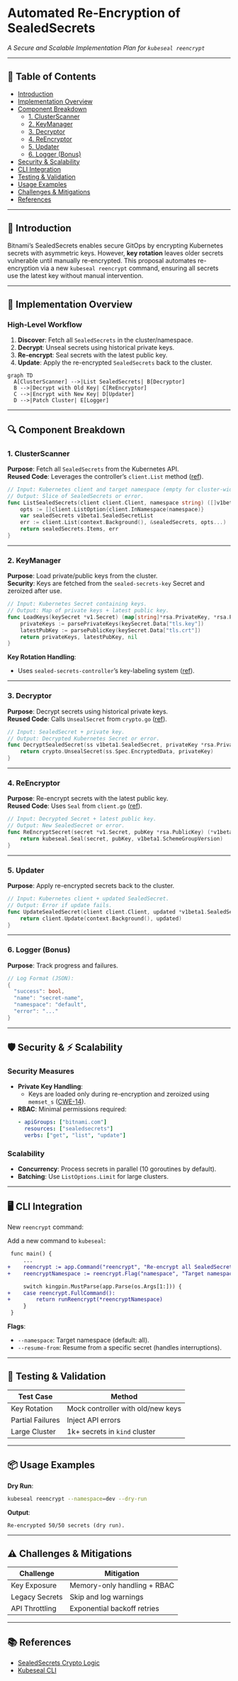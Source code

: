 # Automated Re-Encryption of SealedSecrets  
*A Secure and Scalable Implementation Plan for `kubeseal reencrypt`*

---

## 📖 Table of Contents  
- [Introduction](#introduction)  
- [Implementation Overview](#implementation-overview)  
- [Component Breakdown](#component-breakdown)  
  - [1. ClusterScanner](#1-clusterscanner)  
  - [2. KeyManager](#2-keymanager)  
  - [3. Decryptor](#3-decryptor)  
  - [4. ReEncryptor](#4-reencryptor)  
  - [5. Updater](#5-updater)  
  - [6. Logger (Bonus)](#6-logger-bonus)  
- [Security & Scalability](#security--scalability)  
- [CLI Integration](#cli-integration)  
- [Testing & Validation](#testing--validation)  
- [Usage Examples](#usage-examples)  
- [Challenges & Mitigations](#challenges--mitigations)  
- [References](#references)  

---

<a id="introduction"></a>  
## 🧭 Introduction  
Bitnami’s SealedSecrets enables secure GitOps by encrypting Kubernetes secrets with asymmetric keys. However, **key rotation** leaves older secrets vulnerable until manually re-encrypted. This proposal automates re-encryption via a new `kubeseal reencrypt` command, ensuring all secrets use the latest key without manual intervention.

---

<a id="implementation-overview"></a>  
## 🔧 Implementation Overview  
### High-Level Workflow  
1. **Discover**: Fetch all `SealedSecrets` in the cluster/namespace.  
2. **Decrypt**: Unseal secrets using historical private keys.  
3. **Re-encrypt**: Seal secrets with the latest public key.  
4. **Update**: Apply the re-encrypted `SealedSecrets` back to the cluster.  

```mermaid  
graph TD  
  A[ClusterScanner] -->|List SealedSecrets| B[Decryptor]  
  B -->|Decrypt with Old Key| C[ReEncryptor]  
  C -->|Encrypt with New Key| D[Updater]  
  D -->|Patch Cluster| E[Logger]  
```  

---

<a id="component-breakdown"></a>  
## 🔍 Component Breakdown  

<a id="1-clusterscanner"></a>  
### 1. ClusterScanner  
**Purpose**: Fetch all `SealedSecrets` from the Kubernetes API.  
**Reused Code**: Leverages the controller’s `client.List` method ([ref](https://github.com/bitnami-labs/sealed-secrets/blob/main/pkg/client/client.go)).  

```go  
// Input: Kubernetes client and target namespace (empty for cluster-wide).  
// Output: Slice of SealedSecrets or error.  
func ListSealedSecrets(client client.Client, namespace string) ([]v1beta1.SealedSecret, error) {  
    opts := []client.ListOption{client.InNamespace(namespace)}  
    var sealedSecrets v1beta1.SealedSecretList  
    err := client.List(context.Background(), &sealedSecrets, opts...)  
    return sealedSecrets.Items, err  
}  
```  

---

<a id="2-keymanager"></a>  
### 2. KeyManager  
**Purpose**: Load private/public keys from the cluster.  
**Security**: Keys are fetched from the `sealed-secrets-key` Secret and zeroized after use.  

```go  
// Input: Kubernetes Secret containing keys.  
// Output: Map of private keys + latest public key.  
func LoadKeys(keySecret *v1.Secret) (map[string]*rsa.PrivateKey, *rsa.PublicKey, error) {  
    privateKeys := parsePrivateKeys(keySecret.Data["tls.key"])  
    latestPubKey := parsePublicKey(keySecret.Data["tls.crt"])  
    return privateKeys, latestPubKey, nil  
}  
```  

**Key Rotation Handling**:  
- Uses `sealed-secrets-controller`’s key-labeling system ([ref](https://github.com/bitnami-labs/sealed-secrets/blob/main/pkg/apis/sealed-secrets/v1alpha1/sealedsecret.go#L29)).  

---

<a id="3-decryptor"></a>  
### 3. Decryptor  
**Purpose**: Decrypt secrets using historical private keys.  
**Reused Code**: Calls `UnsealSecret` from `crypto.go` ([ref](https://github.com/bitnami-labs/sealed-secrets/blob/main/pkg/crypto/crypto.go#L123)).  

```go  
// Input: SealedSecret + private key.  
// Output: Decrypted Kubernetes Secret or error.  
func DecryptSealedSecret(ss v1beta1.SealedSecret, privateKey *rsa.PrivateKey) (*v1.Secret, error) {  
    return crypto.UnsealSecret(ss.Spec.EncryptedData, privateKey)  
}  
```  

---

<a id="4-reencryptor"></a>  
### 4. ReEncryptor  
**Purpose**: Re-encrypt secrets with the latest public key.  
**Reused Code**: Uses `Seal` from `client.go` ([ref](https://github.com/bitnami-labs/sealed-secrets/blob/main/cmd/kubeseal/client.go#L150)).  

```go  
// Input: Decrypted Secret + latest public key.  
// Output: New SealedSecret or error.  
func ReEncryptSecret(secret *v1.Secret, pubKey *rsa.PublicKey) (*v1beta1.SealedSecret, error) {  
    return kubeseal.Seal(secret, pubKey, v1beta1.SchemeGroupVersion)  
}  
```  

---

<a id="5-updater"></a>  
### 5. Updater  
**Purpose**: Apply re-encrypted secrets back to the cluster.  

```go  
// Input: Kubernetes client + updated SealedSecret.  
// Output: Error if update fails.  
func UpdateSealedSecret(client client.Client, updated *v1beta1.SealedSecret) error {  
    return client.Update(context.Background(), updated)  
}  
```  

---

<a id="6-logger-bonus"></a>  
### 6. Logger (Bonus)  
**Purpose**: Track progress and failures.  

```go  
// Log Format (JSON):  
{  
  "success": bool,  
  "name": "secret-name",  
  "namespace": "default",  
  "error": "..."  
}  
```  

---

<a id="security--scalability"></a>  
## 🛡 Security & ⚡ Scalability  

### Security Measures  
- **Private Key Handling**:  
  - Keys are loaded only during re-encryption and zeroized using `memset_s` ([CWE-14](https://cwe.mitre.org/data/definitions/14.html)).  
- **RBAC**: Minimal permissions required:  
  ```yaml  
  - apiGroups: ["bitnami.com"]  
    resources: ["sealedsecrets"]  
    verbs: ["get", "list", "update"]  
  ```  

### Scalability  
- **Concurrency**: Process secrets in parallel (10 goroutines by default).  
- **Batching**: Use `ListOptions.Limit` for large clusters.  

---

<a id="cli-integration"></a>  
## 🖥 CLI Integration  
New `reencrypt` command:  

Add a new command to `kubeseal`:

```diff
 func main() {
     ...
+    reencrypt := app.Command("reencrypt", "Re-encrypt all SealedSecrets with the latest public key")
+    reencryptNamespace := reencrypt.Flag("namespace", "Target namespace").Default("").String()

     switch kingpin.MustParse(app.Parse(os.Args[1:])) {
+    case reencrypt.FullCommand():
+        return runReencrypt(*reencryptNamespace)
     }
 }
```

**Flags**:  
- `--namespace`: Target namespace (default: all).  
- `--resume-from`: Resume from a specific secret (handles interruptions).  

---

<a id="testing--validation"></a>  
## 🧪 Testing & Validation  
| Test Case                  | Method                          |  
|----------------------------|---------------------------------|  
| Key Rotation               | Mock controller with old/new keys |  
| Partial Failures           | Inject API errors               |  
| Large Cluster              | 1k+ secrets in `kind` cluster  |  

---

<a id="usage-examples"></a>  
## 📦 Usage Examples  
**Dry Run**:  
```bash  
kubeseal reencrypt --namespace=dev --dry-run  
```  
**Output**:  
```  
Re-encrypted 50/50 secrets (dry run).  
```  

---

<a id="challenges--mitigations"></a>  
## ⚠ Challenges & Mitigations  
| Challenge                | Mitigation                              |  
|--------------------------|-----------------------------------------|  
| Key Exposure             | Memory-only handling + RBAC             |  
| Legacy Secrets           | Skip and log warnings                  |  
| API Throttling           | Exponential backoff retries            |  

---

<a id="references"></a>  
## 📚 References  
- [SealedSecrets Crypto Logic](https://github.com/bitnami-labs/sealed-secrets/blob/main/pkg/crypto/crypto.go)  
- [Kubeseal CLI](https://github.com/bitnami-labs/sealed-secrets/blob/main/cmd/kubeseal/client.go)  
